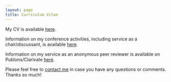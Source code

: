 ```yaml
---
layout: page
title: Curriculum Vitae
---
```



<p>My CV is available <a href="https://www.dropbox.com/scl/fi/gl666q6byxtbch4vg7foi/Boston_CV_july2024.pdf?rlkey=k4nezwztdzhrxmdm6x7ivee84&dl=0">here</a>.</p>

<p>Information on my conference activities, including service as a chair/discussant, is available <a href="https://www.dropbox.com/s/pbmy8zpvv8o61og/Boston_Conf_sept2022.pdf?dl=0" target="_blank">here</a>.</p>

<p>Information on my service as an anonymous peer reviewer is available on Publons/Clarivate <a href="https://www.webofscience.com/wos/author/record/1441944" target="_blank">here</a>.</p>


<p>Please feel free to 
<a href="mailto:jboston@bgsu.edu" target="_blank">contact me</a> in case you have any questions or comments. Thanks so much!</p>
